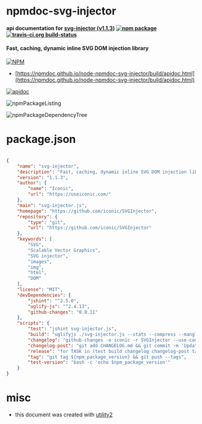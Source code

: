 # npmdoc-svg-injector

#### api documentation for  [svg-injector (v1.1.3)](https://github.com/iconic/SVGInjector)  [![npm package](https://img.shields.io/npm/v/npmdoc-svg-injector.svg?style=flat-square)](https://www.npmjs.org/package/npmdoc-svg-injector) [![travis-ci.org build-status](https://api.travis-ci.org/npmdoc/node-npmdoc-svg-injector.svg)](https://travis-ci.org/npmdoc/node-npmdoc-svg-injector)

#### Fast, caching, dynamic inline SVG DOM injection library

[![NPM](https://nodei.co/npm/svg-injector.png?downloads=true&downloadRank=true&stars=true)](https://www.npmjs.com/package/svg-injector)

- [https://npmdoc.github.io/node-npmdoc-svg-injector/build/apidoc.html](https://npmdoc.github.io/node-npmdoc-svg-injector/build/apidoc.html)

[![apidoc](https://npmdoc.github.io/node-npmdoc-svg-injector/build/screenCapture.buildCi.browser.%252Ftmp%252Fbuild%252Fapidoc.html.png)](https://npmdoc.github.io/node-npmdoc-svg-injector/build/apidoc.html)

![npmPackageListing](https://npmdoc.github.io/node-npmdoc-svg-injector/build/screenCapture.npmPackageListing.svg)

![npmPackageDependencyTree](https://npmdoc.github.io/node-npmdoc-svg-injector/build/screenCapture.npmPackageDependencyTree.svg)



# package.json

```json

{
    "name": "svg-injector",
    "description": "Fast, caching, dynamic inline SVG DOM injection library",
    "version": "1.1.3",
    "author": {
        "name": "Iconic",
        "url": "https://useiconic.com/"
    },
    "main": "svg-injector.js",
    "homepage": "https://github.com/iconic/SVGInjector",
    "repository": {
        "type": "git",
        "url": "https://github.com/iconic/SVGInjector"
    },
    "keywords": [
        "SVG",
        "Scalable Vector Graphics",
        "SVG injector",
        "images",
        "img",
        "html",
        "DOM"
    ],
    "license": "MIT",
    "devDependencies": {
        "jshint": "^2.5.0",
        "uglify-js": "^2.4.13",
        "github-changes": "0.0.11"
    },
    "scripts": {
        "test": "jshint svg-injector.js",
        "build": "uglifyjs ./svg-injector.js --stats --compress --mangle --comments --output ./svg-injector.min.js --source-map svg-injector.map.js && mv -f svg-injector.{map,min}.js ./dist",
        "changelog": "github-changes -o iconic -r SVGInjector --use-commit-body",
        "changelog-post": "git add CHANGELOG.md && git commit -m 'Updated CHANGELOG'",
        "release": "for TASK in (test build changelog changelog-post tag); do npm run $TASK; done",
        "tag": "git tag ${npm_package_version} && git push --tags",
        "test-version": "bash -c 'echo $npm_package_version'"
    }
}
```



# misc
- this document was created with [utility2](https://github.com/kaizhu256/node-utility2)
